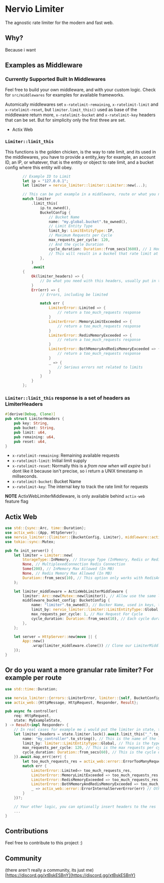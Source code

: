 # Nervio Limiter

The agnostic rate limiter for the modern and fast web.

## Why?

Because i want

## Examples as Middleware

### Currently Supported Built In Middlewares
Feel free to build your own middleware, and with your custom logic. Check for `src/middlewares` for examples for available frameworks.

Automically middlewares set `x-ratelimit-remaining`, `x-ratelimit-limit` and `x-ratelimit-reset`, but `limiter.limit_this()` used as base of the middleware return more, `x-ratelimit-bucket` and `x-ratelimit-key` headers that can be set. But for simplicity only the first three are set.

* Actix Web

### `Limiter::limit_this`

This functions is the golden chicken, is the way to rate limit, and its used in the middlewares, you have to provide a entity_key for example, an account ID, an IP, or whatever, that is the entity or object to rate limit, and a bucket config where this entity will obey.

```rust
        // Example ID to Limit
        let ip = "127.0.0.1";
        let limiter = nervio_limiter::limiter::Limiter::new(...);

        // This can be put example in a middleware, route or what you need...
        match limiter
            .limit_this(
                ip.to_owned(),
                BucketConfig {
                    // Bucket Name
                    name: "my.global.bucket".to_owned(),
                    // Limit Entity Type
                    limit_by: LimitEntityType::IP,
                    // Maximum Requests per Cycle
                    max_requests_per_cycle: 120,
                    // And the cycle Duration
                    cycle_duration: Duration::from_secs(3600), // 1 Hour
                    // This will result in a bucket that rate limit at 120 Requests per Hour per entity (in this case an IP)
                },
            )
            .await
        {
            Ok(limiter_headers) => {
                // Do what you need with this headers, usually put in the response
            }
            Err(err) => {
                // Errors, including be limited

                match err {
                    LimiterError::Limited => {
                        // return a too_much_requests response
                    }
                    LimiterError::MemoryLimitExceeded => {
                        // return a too_much_requests response
                    }
                    LimiterError::RedisMemoryExceeded => {
                        // return a too_much_requests response
                    }
                    LimiterError::BothMemoryAndRedisMemoryExceeded => {
                        // return a too_much_requests response
                    }
                    _ => {
                        // Serious errors not related to limits
                    }
                }
            }
        };
```

### `Limiter::limit_this` response is a set of headers as LimiterHeaders

```rust
#[derive(Debug, Clone)]
pub struct LimiterHeaders {
    pub key: String,
    pub bucket: String,
    pub limit: u64,
    pub remaining: u64,
    pub reset: u64,
}
```

* `x-ratelimit-remaining`: Remaining available requests
* `x-ratelimit-limit`: Initial limit supply
* `x-ratelimit-reset`: Normally this is a *from now when will expire* but i dont like it because isn't precise, so i return a UNIX timestamp in millseconds.
* `x-ratelimit-bucket`: Bucket Name
* `x-ratelimit-key`: The internal key to track the rate limit for requests

**NOTE** ActixWebLimiterMiddleware, is only available behind `actix-web` feature flag

## Actix Web
```rust
use std::{sync::Arc, time::Duration};
use actix_web::{App, HttpServer};
use nervio_limiter::{limiter::{BucketConfig, Limiter}, middleware::actix_web::ActixWebLimiterMiddleware, storage::StorageType};
use tokio::sync::Mutex;

pub fn init_server() {
    let limiter = Limiter::new(
        StorageType::InMemory, // Storage Type (InMemory, Redis or RedisAndMemoryMix)
        None, // MultiplexedConnection Redis Connection
        Some(200), // InMemory Max Allowed (In MB)
        None, // Redis Memory Max Allowed (In MB)
        Duration::from_secs(10), // This option only works with RedisAndMemoryMix Storage Type, and means the time that a InMemory item can be in memory  without accesing to it, before deleting it but keeps in Redis Memory, its like a cache for the cache
    );

    let limiter_middleware = ActixWebLimiterMiddleware {
        limiter: Arc::new(Mutex::new(limiter)), // Allow use the same limiter for multiple stuff, so just pass the pointer as mutex to
        middleware_bucket_config: BucketConfig {
            name: "limiter".to_owned(), // Bucker Name, used in keys, treat it like a id, recommended to keep it unique, or use it across multiples midlewares or routes the same rate limit
            limit_by: nervio_limiter::limiter::LimitEntityType::Global, // Select the method to limit requests, global means a global limit for everyone, also exists others like IP, only Global and IP can be used for now for this middleware
            max_requests_per_cycle: 1, // Max Request For Cycle
            cycle_duration: Duration::from_secs(10), // Each cycle duration, when a cycle ends, the requests are refilled
        },
    };

    let server = HttpServer::new(move || {
        App::new()
            .wrap(limiter_middleware.clone()) // Clone our LimiterMiddleware
    });
}
```

## Or do you want a more granular rate limiter? For example per route

```rust
use std::time::Duration;

use nervio_limiter::{errors::LimiterError, limiter::{self, BucketConfig}};
use actix_web::{HttpMessage, HttpRequest, Responder, Result};

pub async fn controller(
    req: HttpRequest,
    state: MyExampleState,
) -> Result<impl Responder> {
    // In real cases for example me i would put the limiter in state, then we need to lock, and then we can use the limiter
    let limiter_headers = state.limiter.lock().await.limit_this("_".to_owned(), BucketConfig {
        name: "my_controller".to_string(), // This is the name of the limiter, use the same name to used across multiples routes the same limiter
        limit_by: limiter::LimitEntityType::Global, // This is the type of the limiter, in this case is global
        max_requests_per_cycle: 120, // This is the max requests per cycle
        cycle_duration: Duration::from_secs(60), // This is the cycle duration
    }).await.map_err(|err| {
        let too_much_requests_res = actix_web::error::ErrorTooManyRequests("Too many requests".to_string());
        match err {
            LimiterError::Limited=> too_much_requests_res,
            LimiterError::MemoryLimitExceeded => too_much_requests_res,
            LimiterError::RedisMemoryExceeded => too_much_requests_res,
            LimiterError::BothMemoryAndRedisMemoryExceeded => too_much_requests_res,
            _ => actix_web::error::ErrorInternalServerError(err) // Other error not related to limits
        }
    })?;

    // Your other logic, you can optionally insert headers to the res
    ...
}
```

## Contributions

Feel free to contribute to this project :)

## Community

(there aren't really a community, its just me) [https://discord.gg/xtBskESBnY](https://discord.gg/xtBskESBnY)
